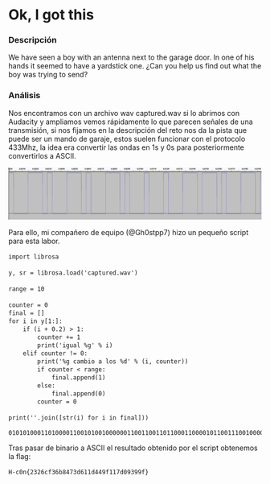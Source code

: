 # Ok, I got this

### Descripción 

We have seen a boy with an antenna next to the garage door. In one of his hands it seemed to have a yardstick one. ¿Can you help us find out what the boy was trying to send?
### Análisis
Nos encontramos con un archivo wav captured.wav si lo abrimos con Audacity y ampliamos vemos rápidamente lo que parecen señales de una transmisión, si nos fijamos en la descripción del reto nos da la pista que puede ser un mando de garaje, estos suelen funcionar con el protocolo 433Mhz, la idea era convertir las ondas en 1s y 0s para posteriormente convertirlos a ASCII.

![alt text](https://github.com/borjmz/CTF-Write-Ups/blob/master/Hackplayers%202019%20Quals/Ok%2C%20I%20got%20this/Audacity.png "Audacity")

Para ello, mi compañero de equipo (@Gh0stpp7) hizo un pequeño script para esta labor.

```
import librosa

y, sr = librosa.load('captured.wav')

range = 10

counter = 0
final = []
for i in y[1:]:
    if (i + 0.2) > 1:
        counter += 1
        print('igual %g' % i)
    elif counter != 0:
        print('%g cambio a los %d' % (i, counter))
        if counter < range:
            final.append(1)
        else:
            final.append(0)
        counter = 0

print(''.join([str(i) for i in final]))
```
```
010101000110100001100101001000000110011001101100011000010110011100100000011010010111001100100000010010000010110101100011001100000110111001111011001100100011001100110010001101100110001101100110001100110011011001100010001110000011010000110111001100110110010000110110001100010011000101100100001101000011010000111001011001100011000100110001001101110110010000110000001110010011001100111001001110010110011001111100
```
Tras pasar de binario a ASCII el resultado obtenido por el script obtenemos la flag:

```
H-c0n{2326cf36b8473d611d449f117d09399f}
```


